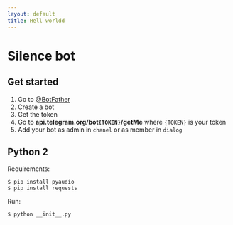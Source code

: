 ```yaml
---
layout: default
title: Hell worldd
---
```


# Silence bot

## Get started
1. Go to [@BotFather](https://t.me/BotFather)
2. Create a bot
3. Get the token
4. Go to **api.telegram.org/bot`{TOKEN}`/getMe** where `{TOKEN}` is your token
5. Add your bot as admin in `chanel` or as member in `dialog`

## Python 2
Requirements:
```shellsession
$ pip install pyaudio
$ pip install requests
```

Run:
```shellsession
$ python __init__.py
```

